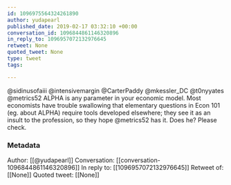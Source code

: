 ```yaml
---
id: 1096975564324261890
author: yudapearl
published_date: 2019-02-17 03:32:10 +00:00
conversation_id: 1096844861146320896
in_reply_to: 1096957072132976645
retweet: None
quoted_tweet: None
type: tweet
tags:

---
```


@sidinusofaiii @intensivemargin @CarterPaddy @mkessler_DC @t0nyyates @metrics52 ALPHA is any  parameter in your economic model. Most economists have trouble swallowing  that  elementary questions in Econ 101 (eg. about ALPHA) require tools developed elsewhere; they see it as an insult to the profession, so they hope @metrics52 has it. Does he? Please check.

### Metadata

Author: [[@yudapearl]]
Conversation: [[conversation-1096844861146320896]]
In reply to: [[1096957072132976645]]
Retweet of: [[None]]
Quoted tweet: [[None]]
